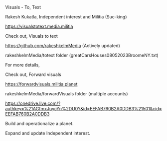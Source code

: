 Visuals - To, Text

Rakesh Kukatla, Independent interest and Militia (Suc-king)

https://visualstotext.media.militia

Check out, Visuals to text

https://github.com/rakeshkelmMedia (Actively updated)

rakeshkelmMedia/totext folder (greatCarsHouses08052023BroomeNY.txt)

For more details,

Check out, Forward visuals

https://forwardvisuals.militia.planet

rakeshkelmMedia/forwardVisuals folder (multiple accounts)

https://onedrive.live.com/?authkey=%21AGfmxJuycYn%2DU0Y&id=EEFAB760B2A0DDB3%21501&cid=EEFAB760B2A0DDB3

Build and operationalize a planet. 

Expand and update Independent interest.

